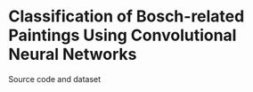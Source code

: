 # Classification of Bosch-related Paintings Using Convolutional Neural Networks
Source code and dataset

